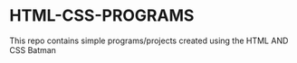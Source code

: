 # HTML-CSS-PROGRAMS
This repo contains simple programs/projects created using the HTML AND CSS
Batman
